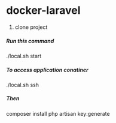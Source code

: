 # docker-laravel
1. clone project
##### Run this command #####
./local.sh start
##### To access application conatiner ######
./local.sh ssh
##### Then #####
composer install
php artisan key:generate
